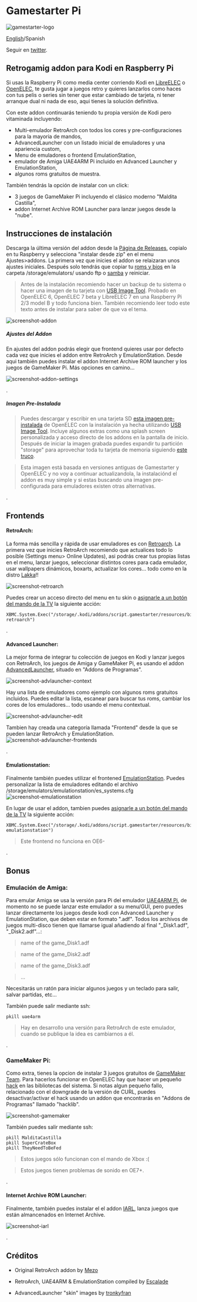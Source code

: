 # Gamestarter Pi
![gamestarter-logo](https://github.com/bite-your-idols/gamestarter/raw/master/assets/gamestarter-logo-dark.jpg)

[English](https://github.com/bite-your-idols/gamestarter/)/Spanish

Seguir en [twitter](https://twitter.com/gamestarterpi).


## Retrogamig addon para Kodi en Raspberry Pi
Si usas la Raspberry Pi como media center corriendo Kodi en [LibreELEC](https://libreelec.tv/) o [OpenELEC](http://openelec.tv/), te gusta jugar a juegos retro y quieres lanzarlos como haces con tus pelis o series sin tener que estar cambiado de tarjeta, ni tener arranque dual ni nada de eso, aqui tienes la solución definitiva.

Con este addon continuarás teniendo tu propia versión de Kodi pero vitaminada incluyendo:
- Multi-emulador RetroArch con todos los cores y pre-configuraciones para la mayoria de mandos,
- AdvancedLauncher con un listado inicial de emuladores y una apariencia custom,
- Menu de emuladores o frontend EmulationStation,
- emulador de Amiga UAE4ARM Pi incluido en Advanced Launcher y EmulationStation,
- algunos roms gratuitos de muestra.

También tendrás la opción de instalar con un click:
- 3 juegos de GameMaker Pi incluyendo el clásico moderno "Maldita Castilla",
- addon Internet Archive ROM Launcher para lanzar juegos desde la "nube".



## Instrucciones de instalación

Descarga la última versión del addon desde la [Página de Releases](https://github.com/bite-your-idols/gamestarter/releases/download/2.0.0/script.gamestarter-v2.0.0.zip), copialo en tu Raspberry y selecciona "instalar desde zip" en el menu Ajustes>addons. La primera vez que inicies el addon se relaizaran unos ajustes iniciales. Después solo tendrás que copiar tu [roms y bios](https://github.com/libretro/Lakka/wiki/ROMs-and-BIOSes) en la carpeta /storage/emulators/ usando ftp o [samba](http://wiki.openelec.tv/index.php/Accessing_Samba_Shares) y reiniciar.

>Antes de la instalación recomiendo hacer un backup de tu sistema o hacer una imagen de tu tarjeta con [USB Image Tool](http://www.alexpage.de/usb-image-tool/).
>Probado en OpenELEC 6, OpenELEC 7 beta y LibreELEC 7 en una Raspberry Pi 2/3 model B y todo funciona bien. También recomiendo leer todo este texto antes de instalar para saber de que va el tema.

![screenshot-addon](https://github.com/bite-your-idols/gamestarter/raw/master/assets/screenshot-gamestarter.png)


##### Ajustes del Addon
En ajustes del addon podrás elegir que frontend quieres usar por defecto cada vez que inicies el addon entre RetroArch y EmulationStation.
Desde aqui también puedes instalar el addon Internet Archive ROM launcher y los juegos de GameMaker Pi. Más opciones en camino...

![screenshot-addon-settings](https://github.com/bite-your-idols/gamestarter/raw/master/assets/screenshot-gamestarter-settings-2.png)


.


##### Imagen Pre-Instalada
>Puedes descargar y escribir en una tarjeta SD [esta imagen pre-instalada](https://github.com/bite-your-idols/gamestarter/releases/download/v0.X.X/Gamestarter-0.0.2-OpenELEC-RPi2.arm-6.0.3.zip) de OpenELEC con la instalación ya hecha utilizando [USB Image Tool](http://www.alexpage.de/usb-image-tool/). Incluye algunos extras como una splash screen personalizada y acceso directo de los addons en la pantalla de inicio. 
>Después de iniciar la imagen grabada puedes expandir tu partición "storage" para aprovechar toda tu tarjeta de memoria siguiendo [este truco](forum.kodi.tv/showthread.php?tid=230353&pid=2166080#pid2166080).

>Esta imagen está basada en versiones antiguas de Gamestarter y OpenELEC y no voy a continuar actualizandola, la instalaciónd el addon es muy simple y si estas buscando una imagen pre-configurada para emuladores existen otras alternativas.

.


## Frontends

#### RetroArch:

La forma más sencilla y rápida de usar emuladores es con [Retroarch](http://www.libretro.com/). 
La primera vez que inicies RetroArch recomiendo que actualices todo lo posible (Settings menu> Online Updates), asi podrás crear tus propias listas en el menu, lanzar juegos, seleccionar distintos cores para cada emulador, usar wallpapers dinámicos, boxarts, actualizar los cores... todo como en la distro [Lakka](http://www.lakka.tv/)!!


![screenshot-retroarch](https://github.com/bite-your-idols/gamestarter/raw/master/assets/screenshot-retroarch.gif)


Puedes crear un acceso directo del menu en tu skin o [asignarle a un botón del mando de la TV](http://kodi.wiki/view/HOW-TO:Modify_keymaps) la siguiente acción:
```
XBMC.System.Exec("/storage/.kodi/addons/script.gamestarter/resources/bin/gamestarter.sh retroarch")
```


.

#### Advanced Launcher:
La mejor forma de integrar tu colección de juegos en Kodi y lanzar juegos con RetroArch, los juegos de Amiga y GameMaker Pi, es usando el addon [AdvancedLauncher](https://github.com/edwtjo/advanced-launcher), situado en "Addons de Programas".

![screenshot-advlauncher-context](https://github.com/bite-your-idols/gamestarter/raw/master/assets/screenshot-advlauncher-context.png)

Hay una lista de emuladores como ejemplo con algunos roms gratuitos incluidos. Puedes editar la lista, escanear para buscar tus roms, cambiar los cores de los emuladores... todo usando el menu contextual.

![screenshot-advlauncher-edit](https://github.com/bite-your-idols/gamestarter/raw/master/assets/screenshot-advlauncher-edit.png)

Tambien hay creada una categoría llamada "Frontend" desde la que se pueden lanzar RetroArch y EmulationStation.
![screenshot-advlauncher-frontends](https://github.com/bite-your-idols/gamestarter/raw/master/assets/screenshot-advlauncher-frontends.png)


.

#### Emulationstation:
Finalmente también puedes utilizar el frontened [EmulationStation](https://github.com/Herdinger/EmulationStation).
Puedes personalizar la lista de emuladores editando el archivo /storage/emulators/emulationstation/es_systems.cfg
![screenshot-emulationstation](https://github.com/bite-your-idols/gamestarter/raw/master/assets/screenshot-emulationstation.png)


En lugar de usar el addon, tambien puedes [asignarle a un botón del mando de la TV](http://kodi.wiki/view/HOW-TO:Modify_keymaps) la siguiente acción:
```
XBMC.System.Exec("/storage/.kodi/addons/script.gamestarter/resources/bin/gamestarter.sh emulationstation")
```

>Este frontend no funciona en OE6-

.

## Bonus

### Emulación de Amiga:

Para emular Amiga se usa la versión para Pi del emulador [UAE4ARM Pi](https://www.raspberrypi.org/forums/viewtopic.php?t=110488), de momento no se puede lanzar este emulador a su menu/GUI, pero puedes lanzar directamente los juegos desde kodi con Advanced Launcher y EmulationStation, que deben estar en formato ".adf". Todos los archivos de juegos multi-disco tienen que llamarse igual añadiendo al final "_Disk1.adf", "_Disk2.adf"...:

> name of the game_Disk1.adf

> name of the game_Disk2.adf

> name of the game_Disk3.adf

> ...

Necesitarás un ratón para iniciar algunos juegos y un teclado para salir, salvar partidas, etc...

También puede salir mediante ssh:
```
pkill uae4arm
```
> Hay en desarrollo una versión para RetroArch de este emulador, cuando se publique la idea es cambiarnos a él.


.

### GameMaker Pi:

Como extra, tienes la opcion de instalar 3 juegos gratuitos de [GameMaker Team](http://yoyogames.com/pi). Para hacerlos funcionar en OpenELEC hay que hacer un pequeño [hack](http://forum.kodi.tv/showthread.php?pid=1481392#pid1481392) en las bibliotecas del sistema. Si notas algun pequeño fallo, relacionado con el downgrade de la versión de CURL, puedes desactivar/activar el hack usando un addon que encontrarás en "Addons de Programas" llamado "hacklib".

![screenshot-gamemaker](https://github.com/bite-your-idols/gamestarter/raw/master/assets/screenshot-gamemaker.png)

También puedes salir mediante ssh:
```
pkill MalditaCastilla
pkill SuperCrateBox
pkill TheyNeedToBeFed
```

> Estos juegos sólo funcionan con el mando de Xbox :(

> Estos juegos tienen problemas de sonido en OE7+.

.

#### Internet Archive ROM Launcher:

Finalmente, también puedes instalar el el addon [IARL](https://github.com/zach-morris/plugin.program.iarl/), lanza juegos que están almancenados en Internet Archive.

![screenshot-iarl](https://github.com/bite-your-idols/gamestarter/raw/master/assets/screenshot-iarl.jpg)


.






## Créditos

- Original RetroArch addon by [Mezo](http://openelec.tv/forum/128-addons/72972-retroarch-addon-arm-rpi)

- RetroArch, UAE4ARM & EmulationStation compiled by [Escalade](http://openelec.tv/forum/124-raspberry-pi/80543-raspberry-pi2-3-openelec-7-0-kodi-16-0-retroarch)

- AdvancedLauncher "skin" images by [tronkyfran](https://github.com/HerbFargus/es-theme-tronkyfran)
